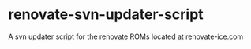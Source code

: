 # renovate-svn-updater-script
A svn updater script for the renovate ROMs located at renovate-ice.com
